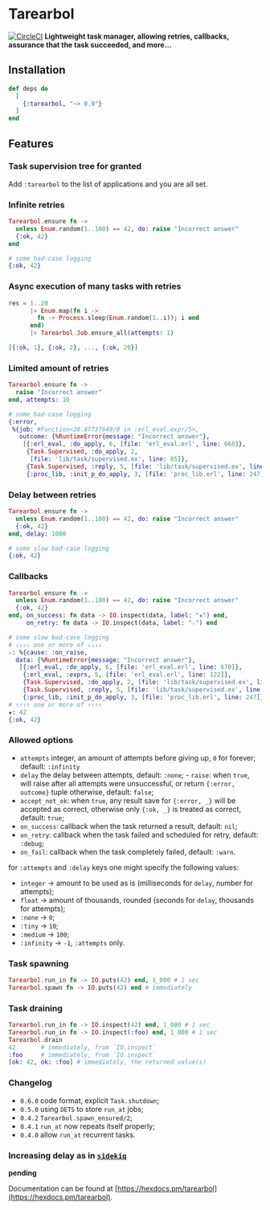 # Tarearbol

[![CircleCI](https://circleci.com/gh/am-kantox/tarearbol.svg?style=svg)](https://circleci.com/gh/am-kantox/tarearbol)
**Lightweight task manager, allowing retries, callbacks, assurance that the task succeeded, and more…**

## Installation

```elixir
def deps do
  [
    {:tarearbol, "~> 0.9"}
  ]
end
```

## Features

### Task supervision tree for granted

Add `:tarearbol` to the list of applications and you are all set.

### Infinite retries

```elixir
Tarearbol.ensure fn ->
  unless Enum.random(1..100) == 42, do: raise "Incorrect answer"
  {:ok, 42}
end

# some bad-case logging
{:ok, 42}
```

### Async execution of many tasks with retries

```elixir
res = 1..20
      |> Enum.map(fn i ->
        fn -> Process.sleep(Enum.random(1..i)); i end
      end)
      |> Tarearbol.Job.ensure_all(attempts: 1)

[{:ok, 1}, {:ok, 2}, ..., {:ok, 20}]
```

### Limited amount of retries

```elixir
Tarearbol.ensure fn ->
  raise "Incorrect answer"
end, attempts: 10

# some bad-case logging
{:error,
 %{job: #Function<20.87737649/0 in :erl_eval.expr/5>,
   outcome: {%RuntimeError{message: "Incorrect answer"},
    [{:erl_eval, :do_apply, 6, [file: 'erl_eval.erl', line: 668]},
     {Task.Supervised, :do_apply, 2,
      [file: 'lib/task/supervised.ex', line: 85]},
     {Task.Supervised, :reply, 5, [file: 'lib/task/supervised.ex', line: 36]},
     {:proc_lib, :init_p_do_apply, 3, [file: 'proc_lib.erl', line: 247]}]}}}
```

### Delay between retries

```elixir
Tarearbol.ensure fn ->
  unless Enum.random(1..100) == 42, do: raise "Incorrect answer"
  {:ok, 42}
end, delay: 1000

# some slow bad-case logging
{:ok, 42}
```

### Callbacks

```elixir
Tarearbol.ensure fn ->
  unless Enum.random(1..100) == 42, do: raise "Incorrect answer"
  {:ok, 42}
end, on_success: fn data -> IO.inspect(data, label: "★") end,
     on_retry: fn data -> IO.inspect(data, label: "☆") end

# some slow bad-case logging
# ⇓⇓⇓⇓ one or more of ⇓⇓⇓⇓
☆: %{cause: :on_raise,
  data: {%RuntimeError{message: "Incorrect answer"},
   [{:erl_eval, :do_apply, 6, [file: 'erl_eval.erl', line: 670]},
    {:erl_eval, :exprs, 5, [file: 'erl_eval.erl', line: 122]},
    {Task.Supervised, :do_apply, 2, [file: 'lib/task/supervised.ex', line: 85]},
    {Task.Supervised, :reply, 5, [file: 'lib/task/supervised.ex', line: 36]},
    {:proc_lib, :init_p_do_apply, 3, [file: 'proc_lib.erl', line: 247]}]}}
# ⇑⇑⇑⇑ one or more of ⇑⇑⇑⇑
★: 42
{:ok, 42}
```

### Allowed options

- `attempts` integer, an amount of attempts before giving up, `0` for forever; default: `:infinity`
- `delay` the delay between attempts, default: `:none`;
- `raise`: when `true`, will raise after all attempts were unsuccessful, or return `{:error, outcome}` tuple otherwise, default: `false`;
- `accept_not_ok`: when `true`, any result save for `{:error, _}` will be accepted as correct, otherwise only `{:ok, _}` is treated as correct, default: `true`;
- `on_success`: callback when the task returned a result, default: `nil`;
- `on_retry`: callback when the task failed and scheduled for retry, default: `:debug`;
- `on_fail`: callback when the task completely failed, default: `:warn`.

for `:attempts` and `:delay` keys one might specify the following values:

- `integer` → amount to be used as is (milliseconds for `delay`, number for attempts);
- `float` → amount of thousands, rounded (seconds for `delay`, thousands for attempts);
- `:none` → `0`;
- `:tiny` → `10`;
- `:medium` → `100`;
- `:infinity` → `-1`, `:attempts` only.

### Task spawning

```elixir
Tarearbol.run_in fn -> IO.puts(42) end, 1_000 # 1 sec
Tarearbol.spawn fn -> IO.puts(42) end # immediately
```

### Task draining

```elixir
Tarearbol.run_in fn -> IO.inspect(42) end, 1_000 # 1 sec
Tarearbol.run_in fn -> IO.inspect(:foo) end, 1_000 # 1 sec
Tarearbol.drain
42       # immediately, from `IO.inspect`
:foo     # immediately, from `IO.inspect`
[ok: 42, ok: :foo] # immediately, the returned value(s)
```

### Changelog

- `0.6.0` code format, explicit `Task.shutdown`;
- `0.5.0` using `DETS` to store `run_at` jobs;
- `0.4.2` `Tarearbol.spawn_ensured/2`;
- `0.4.1` `run_at` now repeats itself properly;
- `0.4.0` allow `run_at` recurrent tasks.

### Increasing delay as in [`sidekiq`](https://github.com/mperham/sidekiq)

**pending**

Documentation can be found at [https://hexdocs.pm/tarearbol](https://hexdocs.pm/tarearbol).
